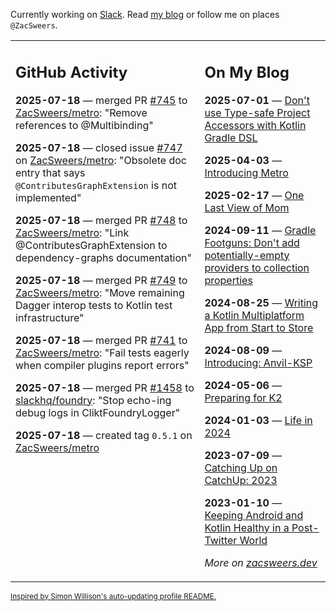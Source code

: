 Currently working on [Slack](https://slack.com/). Read [my blog](https://zacsweers.dev/) or follow me on places `@ZacSweers`.

<table><tr><td valign="top" width="60%">

## GitHub Activity
<!-- githubActivity starts -->
**2025-07-18** — merged PR [#745](https://github.com/ZacSweers/metro/pull/745) to [ZacSweers/metro](https://github.com/ZacSweers/metro): "Remove references to @Multibinding"

**2025-07-18** — closed issue [#747](https://github.com/ZacSweers/metro/issues/747) on [ZacSweers/metro](https://github.com/ZacSweers/metro): "Obsolete doc entry that says `@ContributesGraphExtension` is not implemented"

**2025-07-18** — merged PR [#748](https://github.com/ZacSweers/metro/pull/748) to [ZacSweers/metro](https://github.com/ZacSweers/metro): "Link @ContributesGraphExtension to dependency-graphs documentation"

**2025-07-18** — merged PR [#749](https://github.com/ZacSweers/metro/pull/749) to [ZacSweers/metro](https://github.com/ZacSweers/metro): "Move remaining Dagger interop tests to Kotlin test infrastructure"

**2025-07-18** — merged PR [#741](https://github.com/ZacSweers/metro/pull/741) to [ZacSweers/metro](https://github.com/ZacSweers/metro): "Fail tests eagerly when compiler plugins report errors"

**2025-07-18** — merged PR [#1458](https://github.com/slackhq/foundry/pull/1458) to [slackhq/foundry](https://github.com/slackhq/foundry): "Stop echo-ing debug logs in CliktFoundryLogger"

**2025-07-18** — created tag `0.5.1` on [ZacSweers/metro](https://github.com/ZacSweers/metro)
<!-- githubActivity ends -->
</td><td valign="top" width="40%">

## On My Blog
<!-- blog starts -->
**2025-07-01** — [Don't use Type-safe Project Accessors with Kotlin Gradle DSL](https://www.zacsweers.dev/dont-use-type-safe-project-accessors-with-kotlin-gradle-dsl/)

**2025-04-03** — [Introducing Metro](https://www.zacsweers.dev/introducing-metro/)

**2025-02-17** — [One Last View of Mom](https://www.zacsweers.dev/one-last-view-of-mom/)

**2024-09-11** — [Gradle Footguns: Don't add potentially-empty providers to collection properties](https://www.zacsweers.dev/gradle-footgun-adding-empty-providers-to-collection-properties/)

**2024-08-25** — [Writing a Kotlin Multiplatform App from Start to Store](https://www.zacsweers.dev/writing-a-kotlin-multiplatform-app-from-start-to-store/)

**2024-08-09** — [Introducing: Anvil-KSP](https://www.zacsweers.dev/introducing-anvil-ksp/)

**2024-05-06** — [Preparing for K2](https://www.zacsweers.dev/preparing-for-k2/)

**2024-01-03** — [Life in 2024](https://www.zacsweers.dev/life-in-2024/)

**2023-07-09** — [Catching Up on CatchUp: 2023](https://www.zacsweers.dev/catching-up-on-catchup-2023/)

**2023-01-10** — [Keeping Android and Kotlin Healthy in a Post-Twitter World](https://www.zacsweers.dev/keeping-android-healthy/)
<!-- blog ends -->
_More on [zacsweers.dev](https://zacsweers.dev/)_
</td></tr></table>

<sub><a href="https://simonwillison.net/2020/Jul/10/self-updating-profile-readme/">Inspired by Simon Willison's auto-updating profile README.</a></sub>